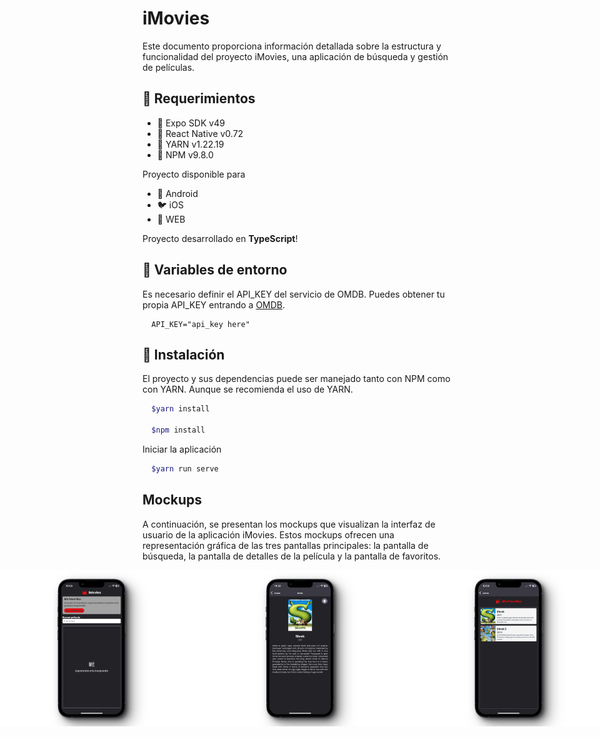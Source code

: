 # iMovies

Este documento proporciona información detallada sobre la estructura y funcionalidad del proyecto iMovies, una aplicación de búsqueda y gestión de películas.

## 🔨 Requerimientos

- 🧱 Expo SDK v49
- 🐛 React Native v0.72
- 🐎 YARN v1.22.19
- 🐎 NPM v9.8.0

Proyecto disponible para

- 🤖 Android
- 🐦 iOS
- 📌 WEB

Proyecto desarrollado en **TypeScript**!

## 🐛 Variables de entorno

Es necesario definir el API_KEY del servicio de OMDB. Puedes obtener tu propia API_KEY entrando a [OMDB](https://www.omdbapi.com/).

```
  API_KEY="api_key here"
```

## 🦎 Instalación

El proyecto y sus dependencias puede ser manejado tanto con NPM como con YARN. Aunque se recomienda el uso de YARN.

```bash
  $yarn install

  $npm install
```

Iniciar la aplicación

```bash
  $yarn run serve
```

## Mockups

A continuación, se presentan los mockups que visualizan la interfaz de usuario de la aplicación iMovies. Estos mockups ofrecen una representación gráfica de las tres pantallas principales: la pantalla de búsqueda, la pantalla de detalles de la película y la pantalla de favoritos. 

<div style="display:flex; justify-content:center; align-items:center; width:100%">
  <img src="./.github/mockups/search_screen.png" style="height:250px;"/>
<img src="./.github/mockups/movie_screen.png" style="height:250px;"/>
<img src="./.github/mockups/favorites_screen.png" style="height:250px;"/>
</div>
